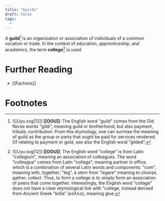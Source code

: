 ```yaml
---
title: "Guilds"
draft: false
tags:
  - 
---
```


A **guild**[^gui] is an organization or association of individuals of a common vocation or trade. In the context of education, apprenticeship, and academics, the term **college**[^col] is used.

# Further Reading
- [[Factions]]

# Footnotes
[^gui]: ![[Uyu.svg|12]] **[[OOU]]**: The English word "guild" comes from the Old Norse words "gildi", meaning guild or brotherhood, but also payment, tribute, contribution. From this etymology, one can surmise the meaning of guild as the group or party that ought be paid for services rendered. Of relating to payment or gold, see also the English word "gilded".

[^col]: ![[Uyu.svg|12]] **[[OOU]]**: The English word "college" is from Latin "collegium", meaning an association of colleagues. The word "colleague" comes from Latin "collega", meaning partner in office, which is a combination of several Latin words and components: "com", meaning with, together; "leg", a stem from "legare" meaning to choose, gather, collect. Thus, to form a college is to simply form an association of peers that come together. Interestingly, the English word "collage" does not have a clear  etymological link with "college, instead derived from Ancient Greek "kólla" (κόλλα), meaning glue.